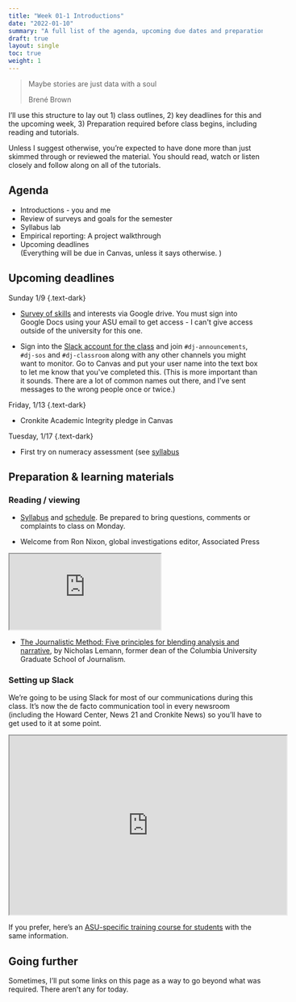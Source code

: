 ```yaml
---
title: "Week 01-1 Introductions"
date: "2022-01-10"
summary: "A full list of the agenda, upcoming due dates and preparation required for the first day of class"
draft: true
layout: single
toc: true
weight: 1
--- 
```



  <blockquote class="blockquote">
    <p>Maybe stories are just data with a soul</p>
    <span> Brené Brown </span>
  </blockquote>
  

I’ll use this structure to lay out 1) class outlines, 2) key deadlines for this and the upcoming week, 3) Preparation required before class begins, including reading and tutorials.

Unless I suggest otherwise, you’re expected to have done more than just skimmed through or reviewed the material. You should read, watch or listen closely and follow along on all of the tutorials.

## Agenda

* Introductions - you and me
* Review of surveys and goals for the semester
* Syllabus lab
* Empirical reporting: A project walkthrough
* Upcoming deadlines <br> (Everything will be due in Canvas, unless it says otherwise. )

## Upcoming deadlines

Sunday 1/9
{.text-dark}

* [Survey of skills](https://forms.gle/9eub49FvEbkdYaMY8) and interests via Google drive. You must sign into Google Docs using your ASU email to get access - I can't give access outside of the university for this one.

* Sign into the [Slack account for the class](https://asu-2221-mco510-23712.slack.com/) and join ```#dj-announcements```, ```#dj-sos``` and ```#dj-classroom``` along with any other channels you might want to monitor. Go to Canvas and put your user name into the text box to let me know that you've completed this. (This is more important than it sounds. There are a lot of common names out there, and I've sent messages to the wrong people once or twice.)

Friday, 1/13
{.text-dark}
* Cronkite Academic Integrity pledge in Canvas

Tuesday, 1/17
{.text-dark}

* First try on numeracy assessment (see [syllabus](/syllabus/)

## Preparation & learning materials

### Reading / viewing

* [Syllabus](/syllabus/) and [schedule](/schedule). Be prepared to bring questions, comments or complaints to class on Monday.
 
<!--ASU seems to have gotten rid of MediaAmp, and I don't know where the content is now . I'll put it in as a private youtube when I get a chance-->
* Welcome from Ron Nixon, global investigations editor, Associated Press



<!--
<div class="embed-responsive embed-responsive-16by9 col-10">

-->
<div class="class="ratio ratio-16x9" >
  <iframe  src="https://www.youtube.com/embed/olF0RQS02HA" allowfullscreen>
  </iframe>
</div>
<!--ASU seems to have gotten rid of MediaAmp, and I don't know where the content is now . I'll put it in as a private youtube when I get a chance
<iframe style="width: 400px; height: 225px; display: inline-block;" title="Video player for Welcome from Ron Nixon" data-media-type="video" src="https://canvas.asu.edu/media_objects_iframe/m-4VJC77uXj5ZPPueQQn9upyk1jsjuCo1Z?type=video" allowfullscreen="allowfullscreen" allow="fullscreen" data-media-id="m-4VJC77uXj5ZPPueQQn9upyk1jsjuCo1Z"></iframe>
-->

* [The Journalistic Method: Five principles for blending analysis and narrative](https://journalistsresource.org/tip-sheets/journalistic-method-tip-sheet-blending-analysis-narrative/), by Nicholas Lemann, former dean of the Columbia University Graduate School of Journalism.


### Setting up Slack

We’re going to be using Slack for most of our communications during this class. It’s now the de facto communication tool in every newsroom (including the Howard Center, News 21 and Cronkite News) so you’ll have to get used to it at some point.

<div>
<iframe style="width: 550px; height: 355px;" title="slackintro.mp4" src="https://player.mediaamp.io/p/U8-EDC/9g3InRHjsuLs/embed/select/media/8xwMqOSYRl_f?form=html" width="550" height="355" sandbox="allow-scripts allow-forms allow-same-origin" allowfullscreen="allowfullscreen" webkitallowfullscreen="webkitallowfullscreen" mozallowfullscreen="mozallowfullscreen" allow="autoplay *"></iframe>
<!-- again, this was in MediaAMP so I don't know how to get at it.-->
</div>

If you prefer, here’s an [ASU-specific training course for students](https://rise.articulatse.com/share/akWX1-IRl6dsbEPHlaHPXcFoe_AlAnXS#/) with the same information.


## Going further
Sometimes, I’ll put some links on this page as a way to go beyond what was required. There aren’t any for today.